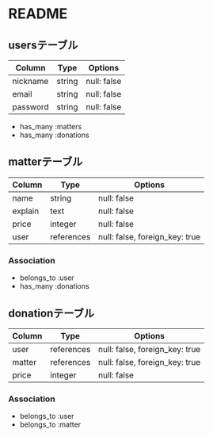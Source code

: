 # README

## usersテーブル

| Column   | Type       | Options                        |
| -------- | ---------- | ------------------------------ |
| nickname | string     | null: false                    |
| email    | string     | null: false                    |
| password | string     | null: false                    |

- has_many :matters
- has_many :donations

##  matterテーブル

| Column       | Type      | Options                        |
| ------------ | --------- | ------------------------------ |
| name         | string    | null: false                    |
| explain      | text      | null: false                    |
| price        | integer   | null: false                    |
| user         | references| null: false, foreign_key: true |

### Association

- belongs_to :user
- has_many :donations

## donationテーブル

| Column   | Type      | Options                        |
| -------- | --------- | ------------------------------ |
| user     | references| null: false, foreign_key: true |
| matter   | references| null: false, foreign_key: true |
| price    | integer   | null: false                    |

### Association

- belongs_to :user
- belongs_to :matter